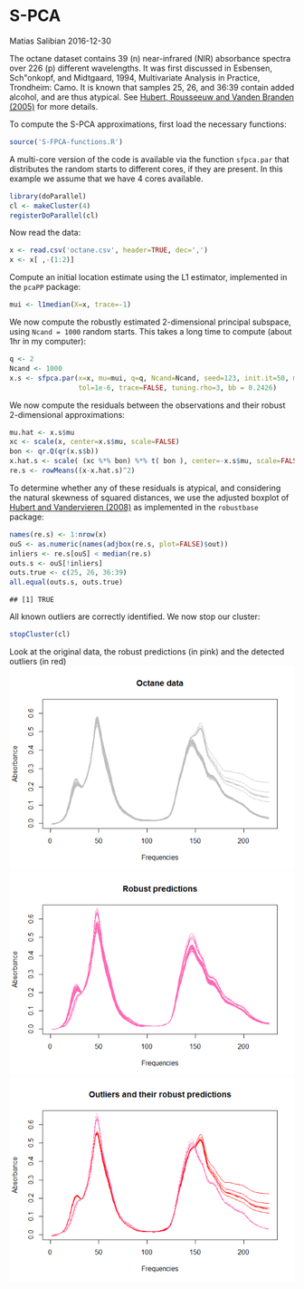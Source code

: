 S-PCA
================
Matias Salibian
2016-12-30

The octane dataset contains 39 (n) near-infrared (NIR) absorbance spectra over 226 (p) different wavelengths. It was first discussed in Esbensen, Sch"onkopf, and Midtgaard, 1994, Multivariate Analysis in Practice, Trondheim: Camo. It is known that samples 25, 26, and 36:39 contain added alcohol, and are thus atypical. See [Hubert, Rousseeuw and Vanden Branden (2005)](http://dx.doi.org/10.1198/004017004000000563) for more details.

To compute the S-PCA approximations, first load the necessary functions:

``` r
source('S-FPCA-functions.R')
```

A multi-core version of the code is available via the function `sfpca.par` that distributes the random starts to different cores, if they are present. In this example we assume that we have 4 cores available.

``` r
library(doParallel)
cl <- makeCluster(4)
registerDoParallel(cl)
```

Now read the data:

``` r
x <- read.csv('octane.csv', header=TRUE, dec=',')
x <- x[ ,-(1:2)]
```

Compute an initial location estimate using the L1 estimator, implemented in the `pcaPP` package:

``` r
mui <- l1median(X=x, trace=-1)
```

We now compute the robustly estimated 2-dimensional principal subspace, using `Ncand = 1000` random starts. This takes a long time to compute (about 1hr in my computer):

``` r
q <- 2
Ncand <- 1000
x.s <- sfpca.par(x=x, mu=mui, q=q, Ncand=Ncand, seed=123, init.it=50, max.it=500, 
                 tol=1e-6, trace=FALSE, tuning.rho=3, bb = 0.2426)
```

We now compute the residuals between the observations and their robust 2-dimensional approximations:

``` r
mu.hat <- x.s$mu
xc <- scale(x, center=x.s$mu, scale=FALSE)
bon <- qr.Q(qr(x.s$b))
x.hat.s <- scale( (xc %*% bon) %*% t( bon ), center=-x.s$mu, scale=FALSE)
re.s <- rowMeans((x-x.hat.s)^2)
```

To determine whether any of these residuals is atypical, and considering the natural skewness of squared distances, we use the adjusted boxplot of [Hubert and Vandervieren (2008)](http://dx.doi.org/10.1016/j.csda.2007.11.008) as implemented in the `robustbase` package:

``` r
names(re.s) <- 1:nrow(x)
ouS <- as.numeric(names(adjbox(re.s, plot=FALSE)$out))
inliers <- re.s[ouS] < median(re.s)
outs.s <- ouS[!inliers]
outs.true <- c(25, 26, 36:39)
all.equal(outs.s, outs.true)
```

    ## [1] TRUE

All known outliers are correctly identified. We now stop our cluster:

``` r
stopCluster(cl)
```

Look at the original data, the robust predictions (in pink) and the detected outliers (in red) ![](octane_files/figure-markdown_github/plotdata-1.png) ![](octane_files/figure-markdown_github/plotpreds-1.png) ![](octane_files/figure-markdown_github/plotouts-1.png)

